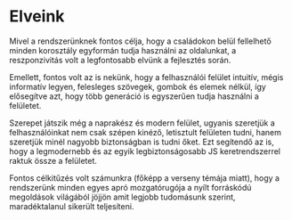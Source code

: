 # Elveink

Mivel a rendszerünknek fontos célja, hogy a családokon belül fellelhető minden korosztály egyformán tudja használni az oldalunkat, a reszponzivitás volt a legfontosabb elvünk a fejlesztés során. 

Emellett, fontos volt az is nekünk, hogy a felhasználói felület intuitív, mégis informatív legyen, felesleges szövegek, gombok és elemek nélkül, így elősegítve azt, hogy több generáció is egyszerűen tudja használni a felületet.

Szerepet játszik még a naprakész és modern felület, ugyanis szeretjük a felhasználóinkat nem csak szépen kinéző, letisztult felületen tudni, hanem szeretjük minél nagyobb biztonságban is tudni őket. Ezt segítendő az is, hogy a legmodernebb és az egyik legbiztonságosabb JS keretrendszerrel raktuk össze a felületet.

Fontos célkitűzés volt számunkra (főképp a verseny témája miatt), hogy a rendszerünk minden egyes apró mozgatórugója a nyílt forráskódú megoldások világából jöjjön amit legjobb tudomásunk szerint, maradéktalanul sikerült teljesíteni.

